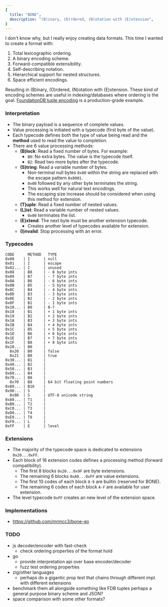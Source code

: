```yaml
---
{
  title: "BONE",
  description: "(B)inary, (O)rdered, (N)otation with (E)xtension",
}
---
```


I don't know why, but I really enjoy creating data formats. This time I wanted
to create a format with:

1. Total lexicographic ordering.
2. A binary encoding scheme.
3. Forward-compatible extensibility.
4. Self-describing notation.
5. Hierarchical support for nested structures.
6. Space efficient encodings.

Resulting in (B)inary, (O)rdered, (N)otation with (E)xtension. These kind of
encoding schemes are useful in indexing/databases where ordering is the goal.
[FoundationDB tuple encoding](https://github.com/apple/foundationdb/blob/main/design/tuple.md)
is a production-grade example.

### Interpretation

- The binary payload is a sequence of complete values.
- Value processing is initiated with a typecode (first byte of the value).
- Each typecode defines both the type of value being read and the **method**
  used to read the value to completion.
- There are 6 value processing methods:
  - **(B)lock**: Read a fixed number of bytes. For example:
    - `B0`: No extra bytes. The value is the typecode itself.
    - `B2`: Read two more bytes after the typecode.
  - **(S)tring**: Read a variable number of bytes.
    - Non-terminal null bytes `0x00` within the string are replaced with the
      escape pattern `0x0001`.
    - `0x00` followed by any other byte terminates the string.
    - This works well for natural text encodings.
    - The escaping size increase should be considered when using this method for
      extension.
  - **(T)uple**: Read a fixed number of nested values.
  - **(L)ist**: Read a variable number of nested values.
    - `0x00` terminates the list.
  - **(E)xtend**: The next byte must be another extension typecode.
    - Creates another level of typecodes available for extension.
  - **(I)nvalid**: Stop processing with an error.

### Typecodes

```
CODE      METHOD   TYPE
0x00    | I      | null
0x01    | I      | escape
0x02... | I      | unused
0x08    | B8     | - 8 byte ints
0x09    | B7     | - 7 byte ints
0x0A    | B6     | - 6 byte ints
0x0B    | B5     | - 5 byte ints
0x0C    | B4     | - 4 byte ints
0x0D    | B3     | - 3 byte ints
0x0E    | B2     | - 2 byte ints
0x0F    | B1     | - 1 byte ints
0x10... | B0     | 0-7
0x18    | B1     | + 1 byte ints
0x19    | B2     | + 2 byte ints
0x1A    | B3     | + 3 byte ints
0x1B    | B4     | + 4 byte ints
0x1C    | B5     | + 5 byte ints
0x1D    | B6     | + 6 byte ints
0x1E    | B7     | + 7 byte ints
0x1F    | B8     | + 8 byte ints
0x20... | B0     |
  0x20  | B0     | false
  0x21  | B0     | true
0x30... | B1     |
0x40... | B2     |
0x50... | B3     |
0x60... | B4     |
0x70... | B8     |
  0x70  | B8     | 64 bit floating point numbers
0x80... | B16    |
0x90... | S      |
  0x90  | S      | UTF-8 unicode string
0xA0... | T1     |
0xB0... | T2     |
0xC0... | T3     |
0xD0... | T4     |
0xE0... | T8     |
0xF0... | L      |
0xFF    | E      | level
```

### Extensions

- The majority of the typecode space is dedicated to extensions `0x20...0xFF`.
- Each block of 16 extension codes defines a processing method (forward
  compatibility).
  - The first 8 blocks `0x20...0x9F` are byte extensions.
  - The remaining 6 blocks `0xA0...0xFF` are value extensions.
  - The first 10 codes of each block `0-9` are builtin (reserved for BONE).
  - The remaining 6 codes of each block `A-F` are available for user extension.
- The level typecode `0xFF` creates an new level of the extension space.

### Implementations

- https://github.com/mrmcc3/bone-go

### TODO

- js decoder/encoder with fast-check
  - check ordering properties of the format hold
- go
  - provide interpretation api over base encoder/decoder
  - fuzz test ordering properties
- zig/other languages
  - perhaps do a gigantic prop test that chains through different impl. with
    different extensions
- benchmark them all alongside something like FDB tuples perhaps a general
  purpose binary scheme and JSON?
- space comparison with some other formats?
